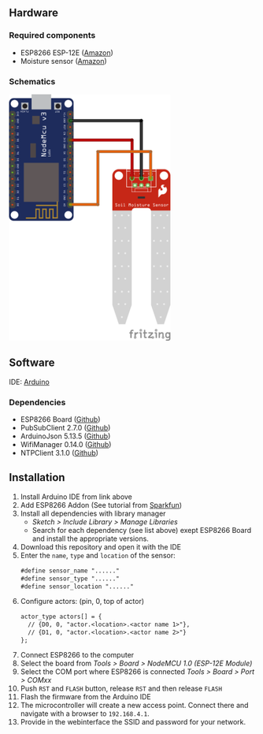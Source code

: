 

## Hardware

### Required components
* ESP8266 ESP-12E ([Amazon](http://www.amazon.de/dp/B06Y1LZLLY/))
* Moisture sensor ([Amazon](http://www.amazon.de/dp/B075K94S5D/))

### Schematics
<img src="Schematics/moisture_sensor.png" height="500px">

## Software

IDE: [Arduino](https://www.arduino.cc/en/Main/Software)

### Dependencies
* ESP8266 Board ([Github](https://github.com/esp8266/Arduino))
* PubSubClient 2.7.0 ([Github](https://github.com/knolleary/pubsubclient))
* ArduinoJson 5.13.5 ([Github](https://github.com/bblanchon/ArduinoJson))
* WifiManager 0.14.0 ([Github](https://github.com/tzapu/WiFiManager))
* NTPClient 3.1.0 ([Github](https://github.com/arduino-libraries/NTPClient))

## Installation

1. Install Arduino IDE from link above
1. Add ESP8266 Addon (See tutorial from [Sparkfun](https://learn.sparkfun.com/tutorials/esp8266-thing-hookup-guide/installing-the-esp8266-arduino-addon))
1. Install all dependencies with library manager
   * *Sketch > Include Library > Manage Libraries*
   * Search for each dependency (see list above) exept ESP8266 Board and install the appropriate versions.
1. Download this repository and open it with the IDE
1. Enter the `name`, `type` and `location` of the sensor:
    ````
    #define sensor_name "......"
    #define sensor_type "......"
    #define sensor_location "......"
    ````
1. Configure actors: (pin, 0, top of actor)
    ````
    actor_type actors[] = {
      // {D0, 0, "actor.<location>.<actor name 1>"},
      // {D1, 0, "actor.<location>.<actor name 2>"}
    };
    ````
1. Connect ESP8266 to the computer
1. Select the board from *Tools > Board > NodeMCU 1.0 (ESP-12E Module)*
1. Select the COM port where ESP8266 is connected *Tools > Board > Port > COMxx*
1. Push `RST` and `FLASH` button, release `RST` and then release `FLASH`
1. Flash the firmware from the Arduino IDE
1. The microcontroller will create a new access point. Connect there and navigate with a browser to `192.168.4.1`.
1. Provide in the webinterface the SSID and password for your network.